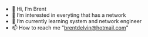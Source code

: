 - 👋 Hi, I’m Brent 
- 👀 I’m interested in everyting that has a network
- 🌱 I’m currently learning system and network engineer
- 📫 How to reach me "brentdelvin@hotmail.com"

<!---
NovaBear/NovaBear is a ✨ special ✨ repository because its `README.md` (this file) appears on your GitHub profile.
You can click the Preview link to take a look at your changes.
--->
